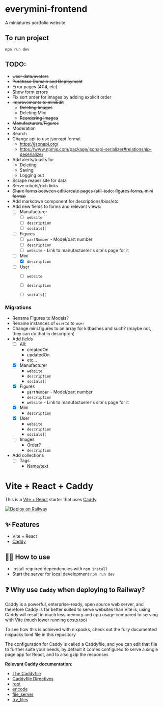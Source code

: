 # everymini-frontend

A miniatures portfolio website

## To run project

```
npm run dev
```

## TODO:
* ~~User data/avatars~~
* ~~Purchase Domain and Deployment~~
* Error pages (404, etc)
* Show form errors
* Fix sort order for images by adding explicit order
* ~~Improvements to miniEdit~~
  * ~~Deleting Images~~
  * ~~Deleting Mini~~
  * ~~Reordering Images~~
* ~~Manufacturers~~/~~Figures~~
* Moderation
* Search
* Change api to use json:api format 
  * https://jsonapi.org/ 
  * https://www.npmjs.com/package/jsonapi-serializer#relationship-deserializer
* Add alerts/toasts for
  * Deleting
  * Saving
  * Logging out
* Scrape reaper site for data
* Serve robots/rich links
* ~~Share forms between edit/create pages (still todo: figures forms, mini forms)~~
* Add markdown component for descriptions/bios/etc
* Add new fields to forms and relevant views:
  * [ ] Manufacturer
    * [ ] `website`
    * [ ] `description`
    * [ ] `socials[]`
  * [ ] Figures
    * [ ] `partNumber` - Model/part number
    * [ ] `description`
    * [ ] `website` - Link to manufactuerer's site's page for it
  * [ ] Mini
    * [x] `description`
  * [ ] User
    * [ ] `website`
    * [ ] `description`
    * [ ] `socials[]`


### Migrations
* Rename Figures to Models?
* Rename instances of `userId` to `user`
* Change mini.figures to an array for kitbashes and such? (maybe not, they can do that in descripton)
* Add fields
  * [ ] All:
    * createdOn
    * updatedOn
    * etc...
  * [x] Manufacturer
    * `website`
    * `description`
    * `socials[]`
  * [x] Figures
    * `partNumber` - Model/part number
    * `description`
    * `website` - Link to manufactuerer's site's page for it
  * [x] Mini
    * `description`
  * [x] User
    * `website`
    * `description`
    * `socials[]`
  * [ ] Images
    * Order?
    * `description`
* Add collections
  * [ ] Tags
    * Name/text


# Vite + React + Caddy

This is a [Vite + React](https://vitejs.dev/guide/#trying-vite-online) starter that uses [Caddy](https://caddyserver.com/).

[![Deploy on Railway](https://railway.app/button.svg)](https://railway.app/template/NeiLty?referralCode=ySCnWl)

## ✨ Features

- Vite + React
- [Caddy](https://caddyserver.com/)

## 💁‍♀️ How to use

- Install required dependencies with `npm install`
- Start the server for local development `npm run dev`

## ❓ Why use `Caddy` when deploying to Railway?

Caddy is a powerful, enterprise-ready, open source web server, and therefore Caddy is far better suited to serve websites than Vite is, using Caddy will result in much less memory and cpu usage compared to serving with Vite (much lower running costs too)

To see how this is achieved with nixpacks, check out the fully documented nixpacks.toml file in this repository

The configuration for Caddy is called a Caddyfile, and you can edit that file to further suite your needs, by default it comes configured to serve a single page app for React, and to also gzip the responses

**Relevant Caddy documentation:**

- [The Caddyfile](https://caddyserver.com/docs/caddyfile)
- [Caddyfile Directives](https://caddyserver.com/docs/caddyfile/directives)
- [root](https://caddyserver.com/docs/caddyfile/directives/root)
- [encode](https://caddyserver.com/docs/caddyfile/directives/encode)
- [file_server](https://caddyserver.com/docs/caddyfile/directives/file_server)
- [try_files](https://caddyserver.com/docs/caddyfile/directives/try_files)